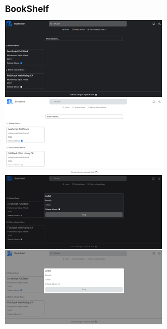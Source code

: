 # BookShelf

![ScreenShot App](./sc_1.PNG)
![ScreenShot App](./sc_2.PNG)
![ScreenShot App](./sc_3.PNG)
![ScreenShot App](./sc_4.PNG)
